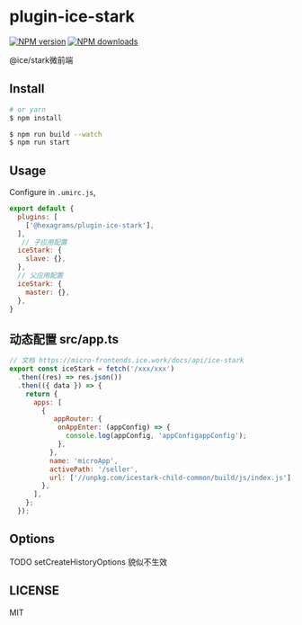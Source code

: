 # plugin-ice-stark

[![NPM version](https://img.shields.io/npm/v/plugin-ice-stark.svg?style=flat)](https://npmjs.org/package/plugin-ice-stark)
[![NPM downloads](http://img.shields.io/npm/dm/plugin-ice-stark.svg?style=flat)](https://npmjs.org/package/plugin-ice-stark)

@ice/stark微前端

## Install

```bash
# or yarn
$ npm install
```

```bash
$ npm run build --watch
$ npm run start
```

## Usage

Configure in `.umirc.js`,

```js
export default {
  plugins: [
    ['@hexagrams/plugin-ice-stark'],
  ],
   // 子应用配置
  iceStark: {
    slave: {},
  },
  // 父应用配置
  iceStark: {
    master: {},
  },
}

```

## 动态配置 src/app.ts
```js 
// 文档 https://micro-frontends.ice.work/docs/api/ice-stark  
export const iceStark = fetch('/xxx/xxx')
  .then((res) => res.json())
  .then(({ data }) => {
    return {
      apps: [
        {
           appRouter: {
            onAppEnter: (appConfig) => {
              console.log(appConfig, 'appConfigappConfig');
            },
          },
          name: 'microApp',
          activePath: '/seller',
          url: ['//unpkg.com/icestark-child-common/build/js/index.js'],
        },
      ],
    };
  });
```


## Options

TODO setCreateHistoryOptions 貌似不生效

## LICENSE

MIT
